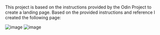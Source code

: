 This project is based on the instructions provided by the Odin Project to create a landing page.
Based on the provided instructions and reference I created the following page:

![image](https://user-images.githubusercontent.com/103965927/224448808-6e1fbbc7-1933-4e6f-b374-7fa96a8d32a7.png)
![image](https://user-images.githubusercontent.com/103965927/224448894-e4e62419-9361-418d-ba50-65eae808ca5a.png)

